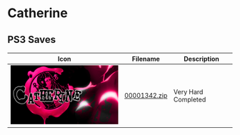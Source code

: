 # Catherine

## PS3 Saves

| Icon | Filename | Description |
|------|----------|-------------|
| ![Catherine](ICON0.PNG) | [00001342.zip](00001342.zip) | Very Hard Completed |
